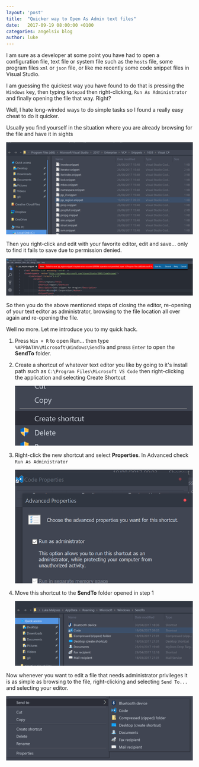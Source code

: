 ```yaml
---
layout: 'post'
title:  "Quicker way to Open As Admin text files"
date:   2017-09-19 08:00:00 +0100
categories: angelsix blog
author: luke
---
```

I am sure as a developer at some point you have had to open a configuration file, text file or system file such as the `hosts` file, some program files `xml` or `json` file, or like me recently some code snippet files in Visual Studio.

I am guessing the quickest way you have found to do that is pressing the `Windows` key, then typing `Notepad` then right-clicking, `Run As Administrator` and finally opening the file that way. Right?

Well, I hate long-winded ways to do simple tasks so I found a really easy cheat to do it quicker.

Usually you find yourself in the situation where you are already browsing for the file and have it in sights

![Browsing](/images/posts/2017-09-19-quick-edit-text-as-admin/browse.png)

Then you right-click and edit with your favorite editor, edit and save... only to find it fails to save due to permission denied.

![Browsing](/images/posts/2017-09-19-quick-edit-text-as-admin/save-fail.png)

So then you do the above mentioned steps of closing the editor, re-opening of your text editor as administrator, browsing to the file location all over again and re-opening the file.

Well no more. Let me introduce you to my quick hack. 

1. Press `Win + R` to open Run... then type `%APPDATA%\Microsoft\Windows\SendTo` and press `Enter` to open the **SendTo** folder.

2. Create a shortcut of whatever text editor you like by going to it's install path such as `C:\Program Files\Microsoft VS Code` then right-clicking the application and selecting Create Shortcut

   ![Create Shortcut](/images/posts/2017-09-19-quick-edit-text-as-admin/create-shortcut.png)

3. Right-click the new shortcut and select **Properties**. In Advanced check `Run As Administrator`

   ![Create Shortcut](/images/posts/2017-09-19-quick-edit-text-as-admin/run-as-admin.png)

4. Move this shortcut to the **SendTo** folder opened in step 1

   ![Create Shortcut](/images/posts/2017-09-19-quick-edit-text-as-admin/send-to-folder.png)

Now whenever you want to edit a file that needs administrator privileges it is as simple as browsing to the file, right-clicking and selecting `Send To...` and selecting your editor. 

![Create Shortcut](/images/posts/2017-09-19-quick-edit-text-as-admin/send-to-menu.png)